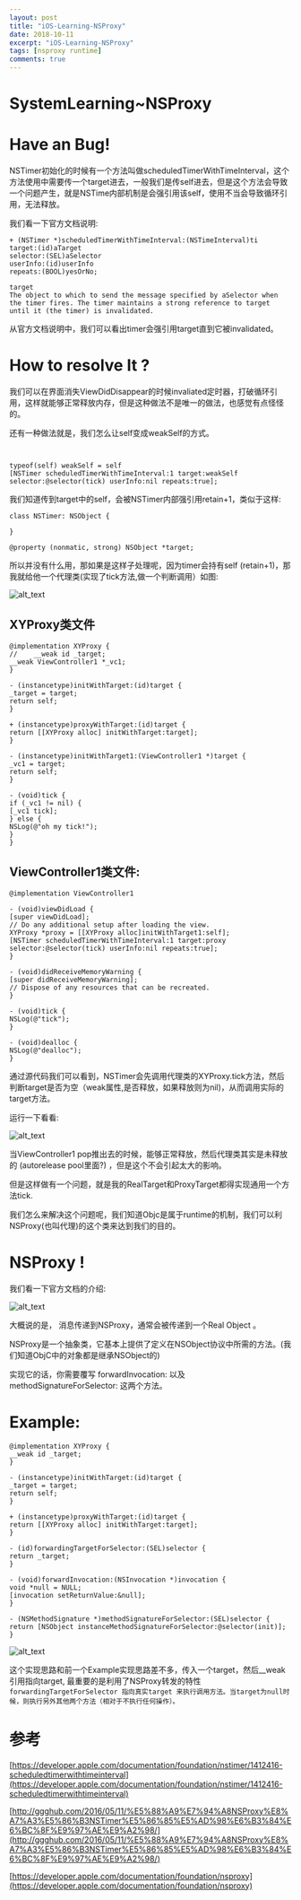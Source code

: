 ```yaml
---
layout: post
title: "iOS-Learning-NSProxy"
date: 2018-10-11
excerpt: "iOS-Learning-NSProxy"
tags: [nsproxy runtime]
comments: true
---
```


# SystemLearning~NSProxy


# Have an Bug!

NSTimer初始化的时候有一个方法叫做scheduledTimerWithTimeInterval，这个方法使用中需要传一个target进去，一般我们是传self进去，但是这个方法会导致一个问题产生，就是NSTime内部机制是会强引用该self，使用不当会导致循环引用，无法释放。 

我们看一下官方文档说明:


```
+ (NSTimer *)scheduledTimerWithTimeInterval:(NSTimeInterval)ti 
target:(id)aTarget 
selector:(SEL)aSelector 
userInfo:(id)userInfo 
repeats:(BOOL)yesOrNo;

target
The object to which to send the message specified by aSelector when the timer fires. The timer maintains a strong reference to target until it (the timer) is invalidated.
```


从官方文档说明中，我们可以看出timer会强引用target直到它被invalidated。


# How to resolve It ?

我们可以在界面消失ViewDidDisappear的时候invaliated定时器，打破循环引用，这样就能够正常释放内存，但是这种做法不是唯一的做法，也感觉有点怪怪的。

还有一种做法就是，我们怎么让self变成weakSelf的方式。


```


typeof(self) weakSelf = self
[NSTimer scheduledTimerWithTimeInterval:1 target:weakSelf selector:@selector(tick) userInfo:nil repeats:true];
```


我们知道传到target中的self，会被NSTimer内部强引用retain+1，类似于这样: 


```
class NSTimer: NSObject {

}

@property (nonmatic, strong) NSObject *target;
```


所以并没有什么用，那如果是这样子处理呢，因为timer会持有self (retain+1)，那我就给他一个代理类(实现了tick方法,做一个判断调用）如图: 



 


![alt_text](/assets/img/SystemLearning-NSProxy0.png "image_tooltip")



## XYProxy类文件


```
@implementation XYProxy {
//    __weak id _target;
__weak ViewController1 *_vc1;
}

- (instancetype)initWithTarget:(id)target {
_target = target;
return self;
}

+ (instancetype)proxyWithTarget:(id)target {
return [[XYProxy alloc] initWithTarget:target];
}

- (instancetype)initWithTarget1:(ViewController1 *)target {
_vc1 = target;
return self;
}

- (void)tick {
if (_vc1 != nil) {
[_vc1 tick];
} else {
NSLog(@"oh my tick!");
}
}
```



## ViewController1类文件:


```
@implementation ViewController1

- (void)viewDidLoad {
[super viewDidLoad];
// Do any additional setup after loading the view.
XYProxy *proxy = [[XYProxy alloc]initWithTarget1:self];
[NSTimer scheduledTimerWithTimeInterval:1 target:proxy selector:@selector(tick) userInfo:nil repeats:true];
}

- (void)didReceiveMemoryWarning {
[super didReceiveMemoryWarning];
// Dispose of any resources that can be recreated.
}

- (void)tick {
NSLog(@"tick");
}

- (void)dealloc {
NSLog(@"dealloc");
}
```


通过源代码我们可以看到，NSTimer会先调用代理类的XYProxy.tick方法，然后判断target是否为空（weak属性,是否释放，如果释放则为nil)，从而调用实际的target方法。  

运行一下看看: 




![alt_text](/assets/img/SystemLearning-NSProxy1.png "image_tooltip")


当ViewController1 pop推出去的时候，能够正常释放，然后代理类其实是未释放的 (autorelease pool里面?) ，但是这个不会引起太大的影响。

但是这样做有一个问题，就是我的RealTarget和ProxyTarget都得实现通用一个方法tick.

我们怎么来解决这个问题呢，我们知道Objc是属于runtime的机制，我们可以利NSProxy(也叫代理)的这个类来达到我们的目的。


# NSProxy ! 

我们看一下官方文档的介绍:

 


![alt_text](/assets/img/SystemLearning-NSProxy2.png "image_tooltip")


大概说的是， 消息传递到NSProxy，通常会被传递到一个Real Object 。 

NSProxy是一个抽象类，它基本上提供了定义在NSObject协议中所需的方法。(我们知道ObjC中的对象都是继承NSObject的) 

实现它的话，你需要覆写 forwardInvocation: 以及 methodSignatureForSelector: 这两个方法。


# Example:


```
@implementation XYProxy {
__weak id _target;
}

- (instancetype)initWithTarget:(id)target {
_target = target;
return self;
}

+ (instancetype)proxyWithTarget:(id)target {
return [[XYProxy alloc] initWithTarget:target];
}

- (id)forwardingTargetForSelector:(SEL)selector {
return _target;
}

- (void)forwardInvocation:(NSInvocation *)invocation {
void *null = NULL;
[invocation setReturnValue:&null];
}

- (NSMethodSignature *)methodSignatureForSelector:(SEL)selector {
return [NSObject instanceMethodSignatureForSelector:@selector(init)];
}
```

![alt_text](/assets/img/SystemLearning-NSProxy3.png "image_tooltip")


这个实现思路和前一个Example实现思路差不多，传入一个target，然后__weak 引用指向target, 最重要的是利用了NSProxy转发的特性  `forwardingTargetForSelector 指向真实target 来执行调用方法。当target为null时候，则执行另外其他两个方法（相对于不执行任何操作）。`


# 参考

[https://developer.apple.com/documentation/foundation/nstimer/1412416-scheduledtimerwithtimeinterval](https://developer.apple.com/documentation/foundation/nstimer/1412416-scheduledtimerwithtimeinterval)

[http://ggghub.com/2016/05/11/%E5%88%A9%E7%94%A8NSProxy%E8%A7%A3%E5%86%B3NSTimer%E5%86%85%E5%AD%98%E6%B3%84%E6%BC%8F%E9%97%AE%E9%A2%98/](http://ggghub.com/2016/05/11/%E5%88%A9%E7%94%A8NSProxy%E8%A7%A3%E5%86%B3NSTimer%E5%86%85%E5%AD%98%E6%B3%84%E6%BC%8F%E9%97%AE%E9%A2%98/)

[https://developer.apple.com/documentation/foundation/nsproxy](https://developer.apple.com/documentation/foundation/nsproxy)

